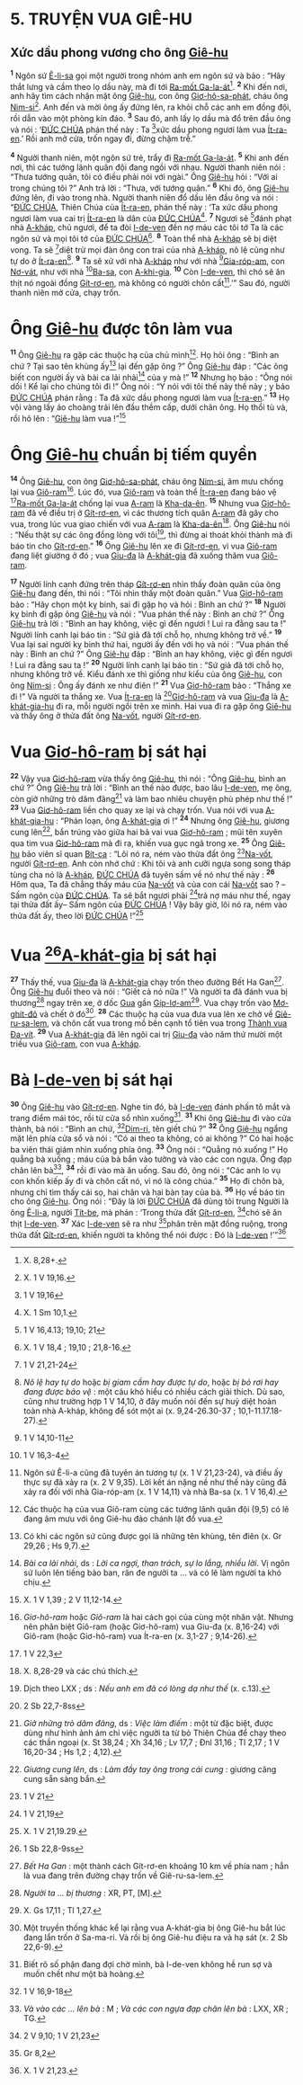 # 5. TRUYỆN VUA GIÊ-HU

## Xức dầu phong vương cho ông [Giê-hu]()
<sup><b>1</b></sup> Ngôn sứ [Ê-li-sa]() gọi một người trong nhóm anh em ngôn sứ và bảo : “Hãy thắt lưng và cầm theo lọ dầu này, mà đi tới [Ra-mốt Ga-la-át]()[^1]. <sup><b>2</b></sup> Khi đến nơi, anh hãy tìm cách nhận mặt ông [Giê-hu](), con ông [Giơ-hô-sa-phát](), cháu ông [Nim-si]()[^2]. Anh đến và mời ông ấy đứng lên, ra khỏi chỗ các anh em đồng đội, rồi dẫn vào một phòng kín đáo. <sup><b>3</b></sup> Sau đó, anh lấy lọ dầu mà đổ trên đầu ông và nói : ‘[ĐỨC CHÚA]() phán thế này : Ta [^1*]xức dầu phong ngươi làm vua [Ít-ra-en]().’ Rồi anh mở cửa, trốn ngay đi, đừng chậm trễ.”

<sup><b>4</b></sup> Người thanh niên, một ngôn sứ trẻ, trẩy đi [Ra-mốt Ga-la-át](). <sup><b>5</b></sup> Khi anh đến nơi, thì các tướng lãnh quân đội đang ngồi với nhau. Người thanh niên nói : “Thưa tướng quân, tôi có điều phải nói với ngài.” Ông [Giê-hu]() hỏi : “Với ai trong chúng tôi ?” Anh trả lời : “Thưa, với tướng quân.” <sup><b>6</b></sup> Khi đó, ông [Giê-hu]() đứng lên, đi vào trong nhà. Người thanh niên đổ dầu lên đầu ông và nói : “[ĐỨC CHÚA](), Thiên Chúa của [Ít-ra-en](), phán thế này : ‘Ta xức dầu phong ngươi làm vua cai trị [Ít-ra-en]() là dân của [ĐỨC CHÚA]()[^3]. <sup><b>7</b></sup> Ngươi sẽ [^2*]đánh phạt nhà [A-kháp](), chủ ngươi, để ta đòi [I-de-ven]() đền nợ máu các tôi tớ Ta là các ngôn sứ và mọi tôi tớ của [ĐỨC CHÚA]()[^4]. <sup><b>8</b></sup> Toàn thể nhà [A-kháp]() sẽ bị diệt vong. Ta sẽ [^3*]diệt trừ mọi đàn ông con trai của nhà [A-kháp](), nô lệ cũng như tự do ở [Ít-ra-en]()[^5]. <sup><b>9</b></sup> Ta sẽ xử với nhà [A-kháp]() như với nhà [^4*][Gia-róp-am](), con [Nơ-vát](), như với nhà [^5*][Ba-sa](), con [A-khi-gia](). <sup><b>10</b></sup> Còn [I-de-ven](), thì chó sẽ ăn thịt nó ngoài đồng [Gít-rơ-en](), mà không có người chôn cất[^6].’” Sau đó, người thanh niên mở cửa, chạy trốn.


# Ông [Giê-hu]() được tôn làm vua
<sup><b>11</b></sup> Ông [Giê-hu]() ra gặp các thuộc hạ của chủ mình[^7]. Họ hỏi ông : “Bình an chứ ? Tại sao tên khùng ấy[^8] lại đến gặp ông ?” Ông [Giê-hu]() đáp : “Các ông biết con người ấy và bài ca lải nhải[^9] của y mà !” <sup><b>12</b></sup> Nhưng họ bảo : “Ông nói dối ! Kể lại cho chúng tôi đi !” Ông nói : “Y nói với tôi thế này thế này ; y bảo [ĐỨC CHÚA]() phán rằng : Ta đã xức dầu phong ngươi làm vua [Ít-ra-en]().” <sup><b>13</b></sup> Họ vội vàng lấy áo choàng trải lên đầu thềm cấp, dưới chân ông. Họ thổi tù và, rồi hô lên : “[Giê-hu]() làm vua !”[^10]


# Ông [Giê-hu]() chuẩn bị tiếm quyền
<sup><b>14</b></sup> Ông [Giê-hu](), con ông [Giơ-hô-sa-phát](), cháu ông [Nim-si](), âm mưu chống lại vua [Giô-ram]()[^11]. Lúc đó, vua [Giô-ram]() và toàn thể [Ít-ra-en]() đang bảo vệ [^6*][Ra-mốt Ga-la-át]() chống lại vua [A-ram]() là [Kha-da-ên](). <sup><b>15</b></sup> Nhưng vua [Giơ-hô-ram]() đã về điều trị ở [Gít-rơ-en](), vì các thương tích quân [A-ram]() đã gây cho vua, trong lúc vua giao chiến với vua [A-ram]() là [Kha-da-ên]()[^12]. Ông [Giê-hu]() nói : “Nếu thật sự các ông đồng lòng với tôi[^13], thì đừng ai thoát khỏi thành mà đi báo tin cho [Gít-rơ-en]().” <sup><b>16</b></sup> Ông [Giê-hu]() lên xe đi [Gít-rơ-en](), vì vua [Giô-ram]() đang liệt giường ở đó ; vua [Giu-đa]() là [A-khát-gia]() đã xuống thăm vua [Giô-ram]().

<sup><b>17</b></sup> Người lính canh đứng trên tháp [Gít-rơ-en]() nhìn thấy đoàn quân của ông [Giê-hu]() đang đến, thì nói : “Tôi nhìn thấy một đoàn quân.” Vua [Giơ-hô-ram]() bảo : “Hãy chọn một kỵ binh, sai đi gặp họ và hỏi : Bình an chứ ?” <sup><b>18</b></sup> Người kỵ binh đi gặp ông [Giê-hu]() và nói : “Vua phán thế này : Bình an chứ ?” Ông [Giê-hu]() trả lời : “Bình an hay không, việc gì đến ngươi ! Lui ra đằng sau ta !” Người lính canh lại báo tin : “Sứ giả đã tới chỗ họ, nhưng không trở về.” <sup><b>19</b></sup> Vua lại sai người kỵ binh thứ hai, người ấy đến với họ và nói : “Vua phán thế này : Bình an chứ ?” Ông [Giê-hu]() đáp : “Bình an hay không, việc gì đến ngươi ! Lui ra đằng sau ta !” <sup><b>20</b></sup> Người lính canh lại báo tin : “Sứ giả đã tới chỗ họ, nhưng không trở về. Kiểu đánh xe thì giống như kiểu của ông [Giê-hu](), con ông [Nim-si]() : Ông ấy đánh xe như điên !” <sup><b>21</b></sup> Vua [Giơ-hô-ram]() bảo : “Thắng xe đi !” Và người ta thắng xe. Vua [Ít-ra-en]() là [^7*][Giơ-hô-ram]() và vua [Giu-đa]() là [A-khát-gia-hu]() đi ra, mỗi người ngồi trên xe mình. Hai vua đi ra gặp ông [Giê-hu]() và thấy ông ở thửa đất ông [Na-vốt](), người [Gít-rơ-en]().


# Vua [Giơ-hô-ram]() bị sát hại
<sup><b>22</b></sup> Vậy vua [Giơ-hô-ram]() vừa thấy ông [Giê-hu](), thì nói : “Ông [Giê-hu](), bình an chứ ?” Ông [Giê-hu]() trả lời : “Bình an thế nào được, bao lâu [I-de-ven](), mẹ ông, còn giở những trò dâm đãng[^14] và làm bao nhiêu chuyện phù phép như thế !” <sup><b>23</b></sup> Vua [Giơ-hô-ram]() liền cho quay xe lại và chạy trốn. Vua nói với vua [A-khát-gia-hu]() : “Phản loạn, ông [A-khát-gia]() ơi !” <sup><b>24</b></sup> Nhưng ông [Giê-hu](), giương cung lên[^15], bắn trúng vào giữa hai bả vai vua [Giơ-hô-ram]() ; mũi tên xuyên qua tim vua [Giơ-hô-ram]() mà đi ra, khiến vua gục ngã trong xe. <sup><b>25</b></sup> Ông [Giê-hu]() bảo viên sĩ quan [Bít-ca]() : “Lôi nó ra, ném vào thửa đất ông [^8*][Na-vốt](), người [Gít-rơ-en](). Anh còn nhớ chứ : Khi tôi và anh cưỡi ngựa song song tháp tùng cha nó là [A-kháp](), [ĐỨC CHÚA]() đã tuyên sấm về nó như thế này : <sup><b>26</b></sup> Hôm qua, Ta đã chẳng thấy máu của [Na-vốt]() và của con cái [Na-vốt]() sao ? –Sấm ngôn của [ĐỨC CHÚA](). Ta sẽ bắt ngươi phải [^9*]trả nợ máu như thế, ngay tại thửa đất ấy– Sấm ngôn của [ĐỨC CHÚA]() ! Vậy bây giờ, lôi nó ra, ném vào thửa đất ấy, theo lời [ĐỨC CHÚA]() !”[^16]


# Vua [^10*][A-khát-gia]() bị sát hại
<sup><b>27</b></sup> Thấy thế, vua [Giu-đa]() là [A-khát-gia]() chạy trốn theo đường Bết Ha Gan[^17]. Ông [Giê-hu]() đuổi theo và nói : “Giết cả nó nữa !” Và người ta đã đánh vua bị thương[^18] ngay trên xe, ở dốc [Gua]() gần [Gíp-lơ-am]()[^19]. Vua chạy trốn vào [Mơ-ghít-đô]() và chết ở đó[^20]. <sup><b>28</b></sup> Các thuộc hạ của vua đưa vua lên xe chở về [Giê-ru-sa-lem](), và chôn cất vua trong mồ bên cạnh tổ tiên vua trong [Thành vua Đa-vít](). <sup><b>29</b></sup> Vua [A-khát-gia]() đã lên ngôi cai trị [Giu-đa]() vào năm thứ mười một triều vua [Giô-ram](), con vua [A-kháp]().


# Bà [I-de-ven]() bị sát hại
<sup><b>30</b></sup> Ông [Giê-hu]() vào [Gít-rơ-en](). Nghe tin đó, bà [I-de-ven]() đánh phấn tô mắt và trang điểm mái tóc, rồi từ cửa sổ nhìn xuống[^21]. <sup><b>31</b></sup> Khi ông [Giê-hu]() đi vào cửa thành, bà nói : “Bình an chứ, [^11*][Dim-ri](), tên giết chủ ?” <sup><b>32</b></sup> Ông [Giê-hu]() ngẩng mặt lên phía cửa sổ và nói : “Có ai theo ta không, có ai không ?” Có hai hoặc ba viên thái giám nhìn xuống phía ông. <sup><b>33</b></sup> Ông nói : “Quẳng nó xuống !” Họ quẳng bà xuống ; máu của bà bắn vào tường và vào các con ngựa. Ông đạp chân lên bà[^22], <sup><b>34</b></sup> rồi đi vào mà ăn uống. Sau đó, ông nói : “Các anh lo vụ con khốn kiếp ấy đi và chôn cất nó, vì nó là công chúa.” <sup><b>35</b></sup> Họ đi chôn bà, nhưng chỉ tìm thấy cái sọ, hai chân và hai bàn tay của bà. <sup><b>36</b></sup> Họ về báo tin cho ông [Giê-hu](). Ông nói : “Đây là lời [ĐỨC CHÚA]() đã dùng tôi trung Người là ông [Ê-li-a](), người [Tít-be](), mà phán : ‘Trong thửa đất [Gít-rơ-en](), [^12*]chó sẽ ăn thịt [I-de-ven](). <sup><b>37</b></sup> Xác [I-de-ven]() sẽ ra như [^13*]phân trên mặt đồng ruộng, trong thửa đất [Gít-rơ-en](), khiến người ta không thể nói được : Đó là [I-de-ven]() !’”[^23]

[^1]: X. 8,28+.
[^2]: X. 1 V 19,16.
[^3]: X. 1 Sm 10,1.
[^4]: X. 1 V 18,4 ; 19,10 ; 21,8-16.
[^5]: *Nô lệ hay tự do* hoặc *bị giam cầm hay được tự do*, hoặc *bị bỏ rơi hay đang được bảo vệ* : một câu khó hiểu có nhiều cách giải thích. Dù sao, cũng như trường hợp 1 V 14,10, ở đây muốn nói đến sự huỷ diệt hoàn toàn nhà A-kháp, không để sót một ai (x. 9,24-26.30-37 ; 10,1-11.17.18-27).
[^6]: Ngôn sứ Ê-li-a cũng đã tuyên án tương tự (x. 1 V 21,23-24), và điều ấy thực sự đã xảy ra (x. 2 V 9,35). Lời kết án nặng nề như thế này cũng đã xảy ra đối với nhà Gia-róp-am (x. 1 V 14,11) và nhà Ba-sa (x. 1 V 16,4).
[^7]: Các thuộc hạ của vua Giô-ram cùng các tướng lãnh quân đội (9,5) có lẽ đang âm mưu với ông Giê-hu đảo chánh lật đổ vua.
[^8]: Có khi các ngôn sứ cũng được gọi là những tên khùng, tên điên (x. Gr 29,26 ; Hs 9,7).
[^9]: *Bài ca lải nhải*, ds : *Lời ca ngợi, than trách, sự lo lắng, nhiều lời*. Vị ngôn sứ luôn lên tiếng bảo ban, răn đe người ta ... và có lẽ làm người ta khó chịu.
[^10]: X. 1 V 1,39 ; 2 V 11,12-14.
[^11]: *Giơ-hô-ram* hoặc *Giô-ram* là hai cách gọi của cùng một nhân vật. Nhưng nên phân biệt Giô-ram (hoặc Giơ-hô-ram) vua Giu-đa (x. 8,16-24) với Giô-ram (hoặc Giơ-hô-ram) vua Ít-ra-en (x. 3,1-27 ; 9,14-26).
[^12]: X. 8,28-29 và các chú thích.
[^13]: Dịch theo LXX ; ds : *Nếu anh em đã có lòng dạ như thế* (x. c.13).
[^14]: *Giở những trò dâm đãng*, ds : *Việc làm điếm* : một từ đặc biệt, được dùng như hình ảnh ám chỉ việc người ta từ bỏ Thiên Chúa để chạy theo các thần ngoại (x. St 38,24 ; Xh 34,16 ; Lv 17,7 ; Đnl 31,16 ; Tl 2,17 ; 1 V 16,20-34 ; Hs 1,2 ; 4,12).
[^15]: *Giương cung lên*, ds : *Làm đầy tay ông trong cái cung* : giương căng cung sẵn sàng bắn.
[^16]: X. 1 V 21,19.29.
[^17]: *Bết Ha Gan* : một thành cách Gít-rơ-en khoảng 10 km về phía nam ; hẳn là vua đang trên đường chạy trốn về Giê-ru-sa-lem.
[^18]: *Người ta ... bị thương* : XR, PT, \[M].
[^19]: X. Gs 17,11 ; Tl 1,27.
[^20]: Một truyền thống khác kể lại rằng vua A-khát-gia bị ông Giê-hu bắt lúc đang lẩn trốn ở Sa-ma-ri. Và rồi bị ông Giê-hu điệu ra và hạ sát (x. 2 Sb 22,6-9).
[^21]: Biết rõ số phận đang đợi chờ mình, bà I-de-ven không hề run sợ và muốn chết như một bà hoàng.
[^22]: *Và vào các ... lên bà* : M ; *Và các con ngựa đạp chân lên bà* : LXX, XR ; TG.
[^23]: X. 1 V 21,23.
[^1*]: 1 V 19,16
[^2*]: 1 V 16,4.13; 19,10; 21
[^3*]: 1 V 21,21-24
[^4*]: 1 V 14,10-11
[^5*]: 1 V 16,3-4
[^6*]: 1 V 22,3
[^7*]: 2 Sb 22,7-8ss
[^8*]: 1 V 21
[^9*]: 1 V 21,19
[^10*]: 1 Sb 22,8-9ss
[^11*]: 1 V 16,9-18
[^12*]: 2 V 9,10; 1 V 21,23
[^13*]: Gr 8,2